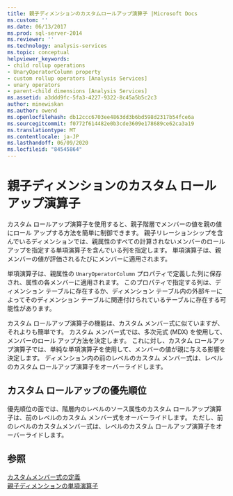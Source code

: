 ```yaml
---
title: 親子ディメンションのカスタムロールアップ演算子 |Microsoft Docs
ms.custom: ''
ms.date: 06/13/2017
ms.prod: sql-server-2014
ms.reviewer: ''
ms.technology: analysis-services
ms.topic: conceptual
helpviewer_keywords:
- child rollup operations
- UnaryOperatorColumn property
- custom rollup operators [Analysis Services]
- unary operators
- parent-child dimensions [Analysis Services]
ms.assetid: a3ddd9fc-5fa3-4227-9322-8c45a5b5c2c3
author: minewiskan
ms.author: owend
ms.openlocfilehash: db12ccc6703ee4863dd3b6bd598d2317b54fce6a
ms.sourcegitcommit: f0772f614482e0b3cde3609e178689ce62ca3a19
ms.translationtype: MT
ms.contentlocale: ja-JP
ms.lasthandoff: 06/09/2020
ms.locfileid: "84545864"
---
```

# <a name="custom-rollup-operators-in-parent-child-dimensions"></a>親子ディメンションのカスタム ロールアップ演算子
  カスタム ロールアップ演算子を使用すると、親子階層でメンバーの値を親の値にロール アップする方法を簡単に制御できます。 親子リレーションシップを含んでいるディメンションでは、親属性のすべての計算されないメンバーのロールアップを指定する単項演算子を含んでいる列を指定します。 単項演算子は、親メンバーの値が評価されるたびにメンバーに適用されます。  
  
 単項演算子は、親属性の `UnaryOperatorColumn` プロパティで定義した列に保存され、属性の各メンバーに適用されます。 このプロパティで指定する列は、ディメンション テーブルに存在するか、ディメンション テーブル内の外部キーによってそのディメンション テーブルに関連付けられているテーブルに存在する可能性があります。  
  
 カスタム ロールアップ演算子の機能は、カスタム メンバー式に似ていますが、それよりも簡単です。 カスタム メンバー式では、多次元式 (MDX) を使用して、メンバーのロール アップ方法を決定します。 これに対し、カスタム ロールアップ演算子では、単純な単項演算子を使用して、メンバーの値が親に与える影響を決定します。 ディメンション内の前のレベルのカスタム メンバー式は、レベルのカスタム ロールアップ演算子をオーバーライドします。  
  
## <a name="custom-rollup-precedence"></a>カスタム ロールアップの優先順位  
 優先順位の面では、階層内のレベルのソース属性のカスタム ロールアップ演算子は、前のレベルのカスタム メンバー式をオーバーライドします。 ただし、前のレベルのカスタムメンバー式は、レベルのカスタム ロールアップ演算子をオーバーライドします。  
  
## <a name="see-also"></a>参照  
 [カスタムメンバー式の定義](attribute-properties-define-custom-member-formulas.md)   
 [親子ディメンションの単項演算子](parent-child-dimension-attributes-unary-operators.md)  
  
  
